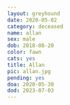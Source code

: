 ```yaml
---
layout: greyhound
date: 2020-05-02
category: deceased
name: allan
sex: male
dob: 2018-08-20
color: fawn
cats: yes
title: Allan
pic: allan.jpg
pending: yes
doa: 2020-05-30
dod: 2023-07-03
---
```


